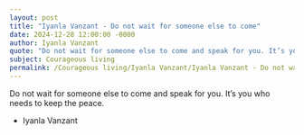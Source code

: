 ```yaml
---
layout: post
title: "Iyanla Vanzant - Do not wait for someone else to come"
date: 2024-12-28 12:00:00 -0000
author: Iyanla Vanzant
quote: "Do not wait for someone else to come and speak for you. It’s you who needs to keep the peace."
subject: Courageous living
permalink: /Courageous living/Iyanla Vanzant/Iyanla Vanzant - Do not wait for someone else to come
---
```


Do not wait for someone else to come and speak for you. It’s you who needs to keep the peace.

- Iyanla Vanzant
